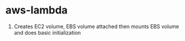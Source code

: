 # aws-lambda
1. Creates EC2 volume, EBS volume attached then mounts EBS volume and does basic initialization

